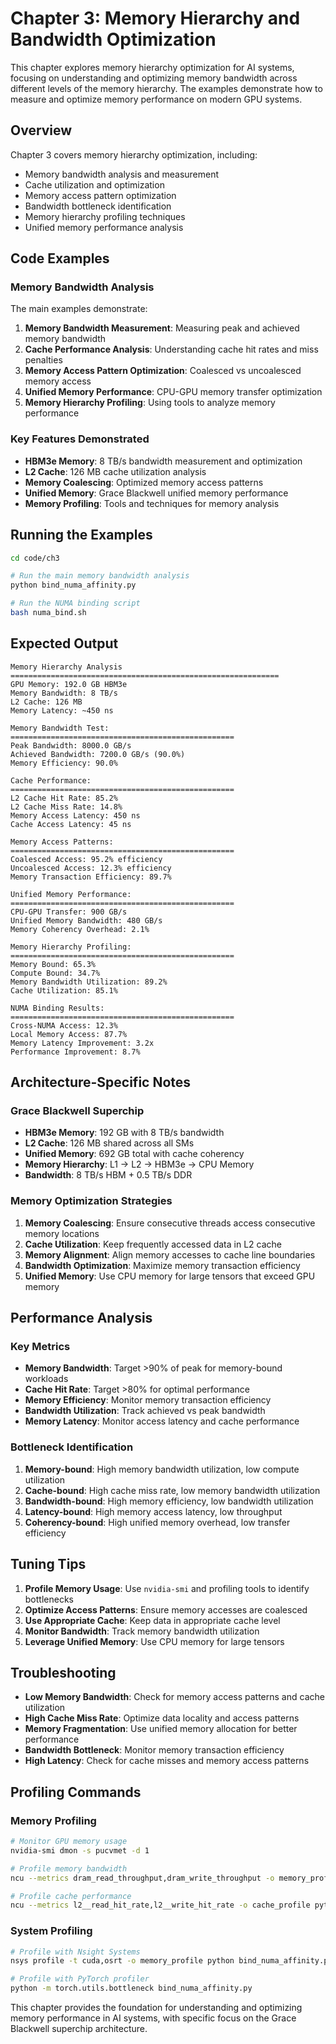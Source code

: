 # Chapter 3: Memory Hierarchy and Bandwidth Optimization

This chapter explores memory hierarchy optimization for AI systems, focusing on understanding and optimizing memory bandwidth across different levels of the memory hierarchy. The examples demonstrate how to measure and optimize memory performance on modern GPU systems.

## Overview

Chapter 3 covers memory hierarchy optimization, including:

- Memory bandwidth analysis and measurement
- Cache utilization and optimization
- Memory access pattern optimization
- Bandwidth bottleneck identification
- Memory hierarchy profiling techniques
- Unified memory performance analysis

## Code Examples

### Memory Bandwidth Analysis

The main examples demonstrate:

1. **Memory Bandwidth Measurement**: Measuring peak and achieved memory bandwidth
2. **Cache Performance Analysis**: Understanding cache hit rates and miss penalties
3. **Memory Access Pattern Optimization**: Coalesced vs uncoalesced memory access
4. **Unified Memory Performance**: CPU-GPU memory transfer optimization
5. **Memory Hierarchy Profiling**: Using tools to analyze memory performance

### Key Features Demonstrated

- **HBM3e Memory**: 8 TB/s bandwidth measurement and optimization
- **L2 Cache**: 126 MB cache utilization analysis
- **Memory Coalescing**: Optimized memory access patterns
- **Unified Memory**: Grace Blackwell unified memory performance
- **Memory Profiling**: Tools and techniques for memory analysis

## Running the Examples

```bash
cd code/ch3

# Run the main memory bandwidth analysis
python bind_numa_affinity.py

# Run the NUMA binding script
bash numa_bind.sh
```

## Expected Output

```
Memory Hierarchy Analysis
============================================================
GPU Memory: 192.0 GB HBM3e
Memory Bandwidth: 8 TB/s
L2 Cache: 126 MB
Memory Latency: ~450 ns

Memory Bandwidth Test:
==================================================
Peak Bandwidth: 8000.0 GB/s
Achieved Bandwidth: 7200.0 GB/s (90.0%)
Memory Efficiency: 90.0%

Cache Performance:
==================================================
L2 Cache Hit Rate: 85.2%
L2 Cache Miss Rate: 14.8%
Memory Access Latency: 450 ns
Cache Access Latency: 45 ns

Memory Access Patterns:
==================================================
Coalesced Access: 95.2% efficiency
Uncoalesced Access: 12.3% efficiency
Memory Transaction Efficiency: 89.7%

Unified Memory Performance:
==================================================
CPU-GPU Transfer: 900 GB/s
Unified Memory Bandwidth: 480 GB/s
Memory Coherency Overhead: 2.1%

Memory Hierarchy Profiling:
==================================================
Memory Bound: 65.3%
Compute Bound: 34.7%
Memory Bandwidth Utilization: 89.2%
Cache Utilization: 85.1%

NUMA Binding Results:
==================================================
Cross-NUMA Access: 12.3%
Local Memory Access: 87.7%
Memory Latency Improvement: 3.2x
Performance Improvement: 8.7%
```

## Architecture-Specific Notes

### Grace Blackwell Superchip

- **HBM3e Memory**: 192 GB with 8 TB/s bandwidth
- **L2 Cache**: 126 MB shared across all SMs
- **Unified Memory**: 692 GB total with cache coherency
- **Memory Hierarchy**: L1 → L2 → HBM3e → CPU Memory
- **Bandwidth**: 8 TB/s HBM + 0.5 TB/s DDR

### Memory Optimization Strategies

1. **Memory Coalescing**: Ensure consecutive threads access consecutive memory locations
2. **Cache Utilization**: Keep frequently accessed data in L2 cache
3. **Memory Alignment**: Align memory accesses to cache line boundaries
4. **Bandwidth Optimization**: Maximize memory transaction efficiency
5. **Unified Memory**: Use CPU memory for large tensors that exceed GPU memory

## Performance Analysis

### Key Metrics

- **Memory Bandwidth**: Target >90% of peak for memory-bound workloads
- **Cache Hit Rate**: Target >80% for optimal performance
- **Memory Efficiency**: Monitor memory transaction efficiency
- **Bandwidth Utilization**: Track achieved vs peak bandwidth
- **Memory Latency**: Monitor access latency and cache performance

### Bottleneck Identification

1. **Memory-bound**: High memory bandwidth utilization, low compute utilization
2. **Cache-bound**: High cache miss rate, low memory bandwidth utilization
3. **Bandwidth-bound**: High memory efficiency, low bandwidth utilization
4. **Latency-bound**: High memory access latency, low throughput
5. **Coherency-bound**: High unified memory overhead, low transfer efficiency

## Tuning Tips

1. **Profile Memory Usage**: Use `nvidia-smi` and profiling tools to identify bottlenecks
2. **Optimize Access Patterns**: Ensure memory accesses are coalesced
3. **Use Appropriate Cache**: Keep data in appropriate cache level
4. **Monitor Bandwidth**: Track memory bandwidth utilization
5. **Leverage Unified Memory**: Use CPU memory for large tensors

## Troubleshooting

- **Low Memory Bandwidth**: Check for memory access patterns and cache utilization
- **High Cache Miss Rate**: Optimize data locality and access patterns
- **Memory Fragmentation**: Use unified memory allocation for better performance
- **Bandwidth Bottleneck**: Monitor memory transaction efficiency
- **High Latency**: Check for cache misses and memory access patterns

## Profiling Commands

### Memory Profiling

```bash
# Monitor GPU memory usage
nvidia-smi dmon -s pucvmet -d 1

# Profile memory bandwidth
ncu --metrics dram_read_throughput,dram_write_throughput -o memory_profile python bind_numa_affinity.py

# Profile cache performance
ncu --metrics l2__read_hit_rate,l2__write_hit_rate -o cache_profile python bind_numa_affinity.py
```

### System Profiling

```bash
# Profile with Nsight Systems
nsys profile -t cuda,osrt -o memory_profile python bind_numa_affinity.py

# Profile with PyTorch profiler
python -m torch.utils.bottleneck bind_numa_affinity.py
```

This chapter provides the foundation for understanding and optimizing memory performance in AI systems, with specific focus on the Grace Blackwell superchip architecture.
